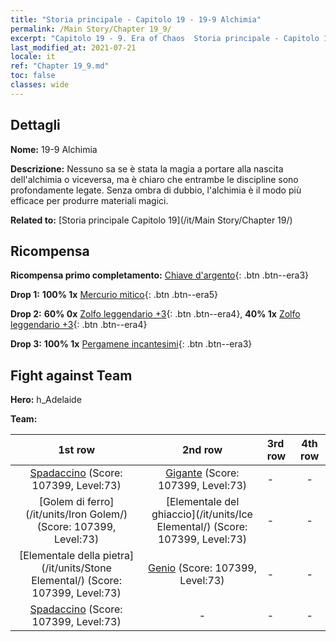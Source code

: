 ```yaml
---
title: "Storia principale - Capitolo 19 - 19-9 Alchimia"
permalink: /Main Story/Chapter 19_9/
excerpt: "Capitolo 19 - 9. Era of Chaos  Storia principale - Capitolo 19_9. 19-9 Alchimia"
last_modified_at: 2021-07-21
locale: it
ref: "Chapter 19_9.md"
toc: false
classes: wide
---
```


## Dettagli

 **Nome:** 19-9 Alchimia

 **Descrizione:** Nessuno sa se è stata la magia a portare alla nascita dell'alchimia o viceversa, ma è chiaro che entrambe le discipline sono profondamente legate. Senza ombra di dubbio, l'alchimia è il modo più efficace per produrre materiali magici.

 **Related to:** [Storia principale Capitolo 19](/it/Main Story/Chapter 19/)

## Ricompensa

 **Ricompensa primo completamento:** [Chiave d'argento](/ItemsIT/con_693/){: .btn .btn--era3}

 **Drop 1:** **100% 1x** [Mercurio mitico](/ItemsIT/mat_63/){: .btn .btn--era5}

 **Drop 2:** **60% 0x** [Zolfo leggendario +3](/ItemsIT/mat_57/){: .btn .btn--era4}, **40% 1x** [Zolfo leggendario +3](/ItemsIT/mat_57/){: .btn .btn--era4}

 **Drop 3:** **100% 1x** [Pergamene incantesimi](/ItemsIT/con_694/){: .btn .btn--era3}


## Fight against Team
 **Hero:** h_Adelaide

 **Team:**


  | 1st row | 2nd row | 3rd row | 4th row |
  |:----:|:----:|:----|:----:|
  | [Spadaccino](/it/units/Swordsman/) (Score: 107399, Level:73)  | [Gigante](/it/units/Giant/) (Score: 107399, Level:73)  | - | - |
  | [Golem di ferro](/it/units/Iron Golem/) (Score: 107399, Level:73)  | [Elementale del ghiaccio](/it/units/Ice Elemental/) (Score: 107399, Level:73)  | - | - |
  | [Elementale della pietra](/it/units/Stone Elemental/) (Score: 107399, Level:73)  | [Genio](/it/units/Genie/) (Score: 107399, Level:73)  | - | - |
  | [Spadaccino](/it/units/Swordsman/) (Score: 107399, Level:73)  | - | - | - |


